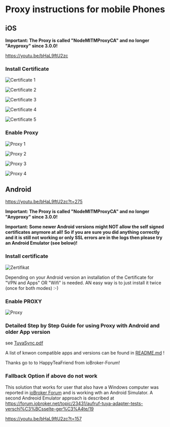 # Proxy instructions for mobile Phones

## iOS

**Important: The Proxy is called "NodeMITMProxyCA" and no longer "Anyproxy" since 3.0.0!**

https://youtu.be/bHaL9ftU2zc

### Install Certificate
![Certificate 1](img/ios_Zertifikat_1.jpg)

![Certificate 2](img/ios_Zertifikat_2.jpg)

![Certificate 3](img/ios_Zertifikat_3.jpg)

![Certificate 4](img/ios_Zertifikat_4.jpg)

![Certificate 5](img/ios_Zertifikat_5.jpg)


### Enable Proxy
![Proxy 1](img/ios_Proxy_1.jpg)

![Proxy 2](img/ios_Proxy_2.jpg)

![Proxy 3](img/ios_Proxy_3.jpg)

![Proxy 4](img/ios_Proxy_4.jpg)

## Android

https://youtu.be/bHaL9ftU2zc?t=275

**Important: The Proxy is called "NodeMITMProxyCA" and no longer "Anyproxy" since 3.0.0!**

**Important: Some newer Android versions might NOT allow the self signed certificates anymore at all! So if you are sure you did anything correctly and it is still not working or only SSL errors are in the logs then please try an Android Emulator (see below)!**

### Install certificate

![Zertifikat](img/Android-Zertifikat.jpg)

Depending on your Android version an installation of the Certificate for "VPN and Apps" OR "Wifi" is needed. AN easy way is to just install it twice (once for both modes) :-)

### Enable PROXY

![Proxy](img/Android-Proxy.jpg)

### Detailed Step by Step Guide for using Proxy with Android and older App version

see [TuyaSync.pdf](https://raw.githubusercontent.com/Apollon77/ioBroker.tuya/master/TuyaSync.pdf)

A list of knwon compatible apps and versions can be found in [README.md](https://github.com/Apollon77/ioBroker.tuya#compatible-mobile-apps-and-versions) !

Thanks go to to HappyTeaFriend from ioBroker-Forum!

### Fallback Option if above do not work

This solution that works for user that also have a Windows computer was reported in [ioBroker Forum](https://forum.iobroker.net/topic/16103/aufruf-neuer-adapter-iobroker-tuya-wlan-devices-tuya-smart-life-und-andere/83) and is working wth an Android Simulator.
A second Andreoid Emulator approach is described at https://forum.iobroker.net/topic/23431/aufruf-tuya-adapter-tests-verschl%C3%BCsselte-ger%C3%A4te/19

https://youtu.be/bHaL9ftU2zc?t=157


